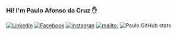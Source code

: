 ### Hi! I'm Paulo Afonso da Cruz ✋
[![Linkedin](	https://img.shields.io/badge/LinkedIn-0077B5?style=for-the-badge&logo=linkedin&logoColor=white)](https://www.linkedin.com/in/paulo-afonso-cruz-304256174/)
[![Facebook]( https://img.shields.io/badge/Facebook-1877F2?style=for-the-badge&logo=facebook&logoColor=whitee)](https://www.facebook.com/paulo.afonso.334)
[![instagran]( https://img.shields.io/badge/Instagram-E4405F?style=for-the-badge&logo=instagram&logoColor=white)](https://www.instagram.com/pauloafonsocruz/)
[![mailto:]( https://img.shields.io/badge/Microsoft_Outlook-0078D4?style=for-the-badge&logo=microsoft-outlook&logoColor=whitee)]((mailto:paulo.cruz20@fatec.sp.gov.br)
)
![Paulo GitHub stats]( https://github-readme-stats.vercel.app/api?username=PauloCruz34&show_icons=true&theme=radical)
 
